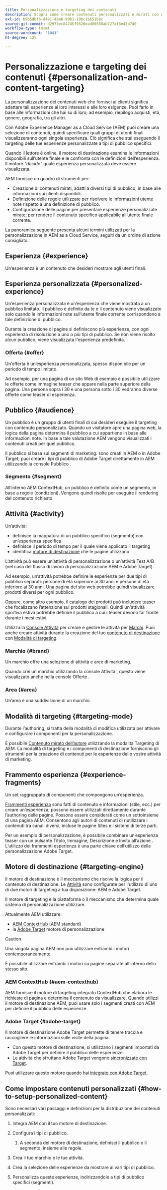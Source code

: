 ```yaml
---
title: Personalizzazione e targeting dei contenuti
description: Scopri come creare contenuti personalizzati e mirati con AEM
exl-id: b9b5dbf6-d491-48a6-99b1-19bc1b651b8c
source-git-commit: d2975ec84745f9520ead89588ab727af8e43b740
workflow-type: tm+mt
source-wordcount: '1041'
ht-degree: 12%

---
```



# Personalizzazione e targeting dei contenuti {#personalization-and-content-targeting}

La personalizzazione dei contenuti web che fornisci ai clienti significa adattare tali esperienze ai loro interessi e alle loro esigenze. Puoi farlo in base alle informazioni che hai su di loro; ad esempio, riepilogo acquisti, età, genere, geografia, tra gli altri.

Con Adobe Experience Manager as a Cloud Service (AEM) puoi creare una selezione di contenuti, quindi specificare quali gruppi di utenti finali visualizzeranno ogni singola esperienza. Ciò significa che stai eseguendo il targeting delle tue esperienze personalizzate a tipi di pubblico specifici.

Quando il lettore è online, il motore di destinazione esamina le informazioni disponibili sull’utente finale e le confronta con le definizioni dell’esperienza. Il motore *&quot;decide&quot;* quale esperienza personalizzata deve essere visualizzata.

AEM fornisce un quadro di strumenti per:

* Creazione di contenuti mirati, adatti a diversi tipi di pubblico, in base alle informazioni sui clienti disponibili.
* Definizione delle regole utilizzate per risolvere le informazioni utente note rispetto a una definizione di pubblico.
* Configurazione delle pagine per presentare esperienze personalizzate mirate; per rendere il contenuto specifico applicabile all’utente finale corrente.

La panoramica seguente presenta alcuni termini utilizzati per la personalizzazione in AEM as a Cloud Service, seguiti da un ordine di azione consigliato.

## Esperienza {#experience}

Un’esperienza è un contenuto che desideri mostrare agli utenti finali.

## Esperienza personalizzata {#personalized-experience}

Un’esperienza personalizzata è un’esperienza che viene mostrata a un pubblico limitato. Il pubblico è definito da te e il contenuto viene visualizzato solo quando le informazioni note sull’utente finale corrente corrispondono a tale definizione di pubblico.

Durante la creazione di pagine si definiscono più esperienze, con ogni esperienza di risoluzione a uno o più tipi di pubblico. Se non viene risolto alcun pubblico, viene visualizzata l&#39;esperienza predefinita.

### Offerta {#offer}

Un’offerta è un’esperienza personalizzata, spesso disponibile per un periodo di tempo limitato.

Ad esempio, per una pagina di un sito Web di esempio è possibile utilizzare le offerte come immagine teaser che appare nella parte superiore della pagina. Una persona sopra i 30 e una persona sotto i 30 vedranno diverse offerte come teaser di esperienza.

## Pubblico {#audience}

Un pubblico è un gruppo di utenti finali di cui desideri eseguire il targeting con contenuto personalizzato. Quando un visitatore apre una pagina web, la logica della pagina determina il pubblico a cui appartiene in base alle informazioni note. In base a tale valutazione AEM vengono visualizzati i contenuti creati per quel pubblico.

Il pubblico si basa sui segmenti di marketing. sono creati in AEM o in Adobe Target; puoi creare i tipi di pubblico di Adobe Target direttamente in AEM utilizzando la console Pubblico .

### Segmento {#segment}

All’interno AEM ContextHub, un pubblico è definito come un segmento, in base a regole (condizioni). Vengono quindi risolte per eseguire il rendering del contenuto richiesto.

## Attività {#activity}

Un’attività:

* definisce la mappatura di un pubblico specifico (segmento) con un’esperienza specifica
* definisce il periodo di tempo per il quale viene applicato il targeting
* identifica [motore di destinazione](#targeting-engine) che le pagine utilizzano

L’attività può essere un’attività di personalizzazione o un’attività Test A/B (nel caso del flusso di lavoro di personalizzazione AEM e Adobe Target).

Ad esempio, un’attività potrebbe definire le esperienze per due tipi di pubblico separati: persone di età superiore ai 30 anni e persone di età inferiore ai 30 anni. Una pagina del sito web potrebbe quindi visualizzare prodotti diversi per ogni pubblico.

Oppure, come altro esempio, il catalogo dei prodotti può includere teaser che focalizzano l’attenzione sui prodotti stagionali. Quindi un&#39;attività sportiva estiva potrebbe definire il pubblico a cui i teaser devono far fronte durante i mesi estivi.

Utilizza la [Console Attività](/help/sites-cloud/authoring/personalization/activities.md) per creare e gestire le attività per [Marchi](#brand). Puoi anche creare attività durante la creazione del tuo [contenuto di destinazione](/help/sites-cloud/authoring/personalization/targeted-content.md) con [Modalità di targeting](/help/sites-cloud/authoring/personalization/targeted-content.md#adding-and-removing-experiences-using-targeting-mode).

### Marchio {#brand}

Un marchio offre una selezione di attività e aree di marketing.

Quando crei un marchio utilizzando la console Attività , questo viene visualizzato anche nella console Offerte .

### Area {#area}

Un’area è una suddivisione di un marchio.

## Modalità di targeting {#targeting-mode}

Durante l’authoring, si tratta della modalità di modifica utilizzata per attivare e configurare i componenti per la personalizzazione.

È possibile [Contenuto mirato dell’autore](/help/sites-cloud/authoring/personalization/targeted-content.md) utilizzando la modalità Targeting di AEM. La modalità di targeting e i componenti di destinazione forniscono gli strumenti per la creazione di contenuti per le esperienze delle vostre attività di marketing.

## Frammento esperienza {#experience-fragments}

Un set raggruppato di componenti che compongono un’esperienza.

[Frammenti esperienza](/help/sites-cloud/authoring/fundamentals/experience-fragments.md#personalization-experience-fragment) sono fatti di contenuto e informazioni (stile, ecc.) per creare un’esperienza; possono essere utilizzati direttamente durante l’authoring delle pagine. Possono essere considerati come un sottoinsieme di una pagina AEM. Consentono agli autori di contenuti di riutilizzare i contenuti tra canali diversi, incluse le pagine Sites e i sistemi di terze parti.

Per un esempio di personalizzazione, è possibile combinare un’esperienza teaser con un pulsante Titolo, Immagine, Descrizione e Invito all’azione . L’utilizzo dei frammenti esperienza è una parte chiave dell’utilizzo della personalizzazione Adobe Target.

## Motore di destinazione {#targeting-engine}

Il motore di destinazione è il meccanismo che risolve la logica per il contenuto di destinazione. Le [Attività](/help/sites-cloud/authoring/personalization/activities.md) sono configurate per l&#39;utilizzo di uno di due motori di targeting a tua disposizione: AEM e Adobe Target.

Il motore di targeting è la piattaforma o il meccanismo che determina quale sistema di personalizzazione utilizzare.

Attualmente AEM utilizzare:

* [AEM ContextHub](#aem-contexthub) (AEM standard)
* la [Adobe Target](#adobe-target) motore di personalizzazione

>[!CAUTION]
>
>Una singola pagina AEM non può utilizzare entrambi i motori contemporaneamente.
>
>È possibile utilizzare entrambi i motori su pagine separate all’interno dello stesso sito.

### AEM ContextHub {#aem-contexthub}

AEM fornisce il motore di targeting integrato ContextHub che elabora le richieste di pagina e determina il contenuto da visualizzare. Quando utilizzi il motore di destinazione AEM, puoi usare solo i segmenti creati con AEM per definire il pubblico delle esperienze.

### Adobe Target {#adobe-target}

Il motore di destinazione Adobe Target permette di tenere traccia e raccogliere le informazioni sulle visite della pagina.

* Con questo motore di destinazione, si utilizzano i segmenti importati da Adobe Target per definire il pubblico delle esperienze.
* Le attività che sfruttano Adobe Target vengono [sincronizzate con Target](/help/sites-cloud/authoring/personalization/activities.md#synchronizing-activities-with-adobe-target).

Puoi utilizzare questo motore quando hai [integrato con Adobe Target](/help/sites-cloud/integrating/integration-adobe-target-ims.md).

## Come impostare contenuti personalizzati {#how-to-setup-personalized-content}

Sono necessari vari passaggi e definizioni per la distribuzione dei contenuti personalizzati:

1. Integra AEM con il tuo motore di destinazione.

1. Configura i tipi di pubblico.

   1. A seconda del motore di destinazione, definisci il pubblico o il segmento, insieme alle regole.

1. Crea il tuo marchio e le tue attività.

1. Crea la selezione delle esperienze da mostrare ai vari tipi di pubblico.

1. Personalizza queste esperienze, indirizzandole a tipi di pubblico specifici (segmenti).